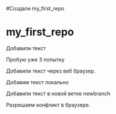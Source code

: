 #Создали my_first_repo
# my_first_repo

Добавили текст

Пробую уже 3 попытку

Добавили текст через веб браузер.

Добавим текст локально

Добавили текст в новой ветке newbranch

Разрешаем конфликт в браузере.

